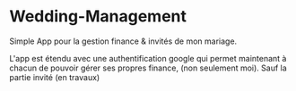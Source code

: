 # Wedding-Management

Simple App pour la gestion finance & invités de mon mariage.

L'app est étendu avec une authentification google qui permet maintenant à chacun de pouvoir gérer ses propres finance, (non seulement moi).
Sauf la partie invité (en travaux)

